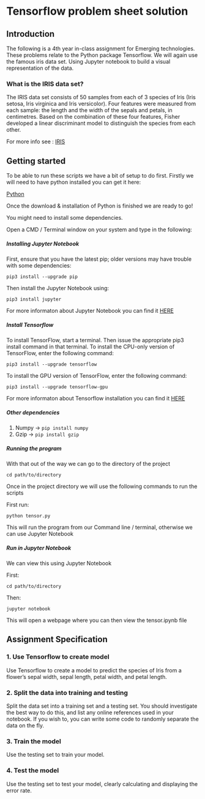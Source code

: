 # Tensorflow problem sheet solution

## Introduction
The following is a 4th year in-class assignment for Emerging technologies. These problems relate to the Python package Tensorflow. We will again use the famous iris data set. Using Jupyter notebook to build a visual representation of the data.

### What is the IRIS data set?

The IRIS data set consists of 50 samples from each of 3 species of Iris (Iris setosa, Iris virginica and Iris versicolor). Four features were measured from each sample: the length and the width of the sepals and petals, in centimetres. Based on the combination of these four features, Fisher developed a linear discriminant model to distinguish the species from each other.

For more info see : [IRIS](https://archive.ics.uci.edu/ml/datasets/iris)

## Getting started

To be able to run these scripts we have a bit of setup to do first. Firstly we will need to have python installed you can get it here:

[Python](https://www.python.org/downloads/)

Once the download & installation of Python is finished we are ready to go!

You might need to install some dependencies.

Open a CMD / Terminal window on your system and type in the following:

##### Installing Jupyter Notebook

First, ensure that you have the latest pip; older versions may have trouble with some dependencies:

```pip3 install --upgrade pip```

Then install the Jupyter Notebook using:

```pip3 install jupyter```

For more informaton about Jupyter Notebook you can find it [HERE](http://jupyter.org/install.html)

##### Install Tensorflow

To install TensorFlow, start a terminal. Then issue the appropriate pip3 install command in that terminal. To install the CPU-only version of TensorFlow, enter the following command:

```pip3 install --upgrade tensorflow```

To install the GPU version of TensorFlow, enter the following command:

```pip3 install --upgrade tensorflow-gpu```

For more informaton about Tensorflow installation you can find it [HERE](https://www.tensorflow.org/install/install_windows)


##### Other dependencies

1. Numpy -> ```pip install numpy```
2. Gzip -> ```pip install gzip```

##### Running the program

With that out of the way we can go to the directory of the project

```cd path/to/directory```

Once in the project directory we will use the following commands to run the scripts

First run:

```python tensor.py```

This will run the program from our Command line / terminal, otherwise we can use Jupyter Notebook

##### Run in Jupyter Notebook

We can view this using Jupyter Notebook

First:

```cd path/to/directory```

Then:

```jupyter notebook```

This will open a webpage where you can then view the tensor.ipynb file

## Assignment Specification

### 1. Use Tensorflow to create model

Use Tensorflow to create a model to predict the species of Iris from a flower’s sepal width, sepal length, petal width, and petal length.

### 2. Split the data into training and testing

Split the data set into a training set and a testing set. You should investigate the best way to do this, and list any online references used in your notebook. If you wish to, you can write some code to randomly separate the data on the fly.

### 3. Train the model

Use the testing set to train your model.

### 4. Test the model

Use the testing set to test your model, clearly calculating and displaying the error rate.